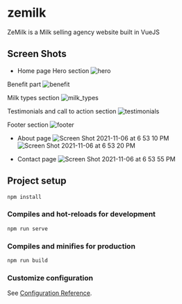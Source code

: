 # zemilk

ZeMilk is a Milk selling agency website built in VueJS
## Screen Shots
* Home page
Hero section
![hero](https://user-images.githubusercontent.com/66163130/140617822-1d25a3ef-9dd5-469d-8fb8-9699351ef5b5.png)

Benefit part
![benefit](https://user-images.githubusercontent.com/66163130/140617827-77523315-521f-41aa-9dda-55fdac587665.png)

Milk types section
![milk_types](https://user-images.githubusercontent.com/66163130/140617841-767cf788-63ea-46c2-a23d-9ea1256de519.png)

Testimonials and call to action section
![testimonials](https://user-images.githubusercontent.com/66163130/140617863-4f447ee5-1c21-458a-aab7-1a288f206b1a.png)

Footer section
![footer](https://user-images.githubusercontent.com/66163130/140617877-5b0fc9d5-5dba-42a6-8faa-a5726e12d431.png)

* About page
![Screen Shot 2021-11-06 at 6 53 10 PM](https://user-images.githubusercontent.com/66163130/140617921-bbb1ad1e-cae0-4323-84c2-04a549e521e4.png)
![Screen Shot 2021-11-06 at 6 53 20 PM](https://user-images.githubusercontent.com/66163130/140617925-78e828b5-a93d-45e7-9168-c4fb69ee7c81.png)

* Contact page
![Screen Shot 2021-11-06 at 6 53 55 PM](https://user-images.githubusercontent.com/66163130/140617966-787a4c2e-6850-4d14-b4fb-e0bb650d7ea9.png)

## Project setup
```
npm install
```

### Compiles and hot-reloads for development
```
npm run serve
```

### Compiles and minifies for production
```
npm run build
```

### Customize configuration
See [Configuration Reference](https://cli.vuejs.org/config/).
